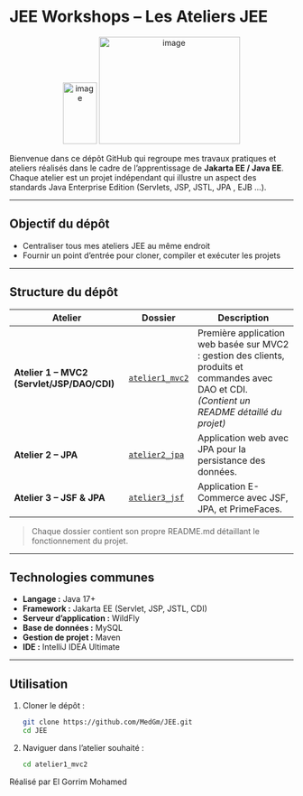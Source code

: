 # JEE Workshops – Les Ateliers JEE

<p align="center">
  <img width="60" height="109" alt="image" src="https://github.com/user-attachments/assets/95f415be-76cf-46e5-b6e2-2ebfa8ed9f5e" />
  <img width="250" height="190" alt="image" src="https://github.com/user-attachments/assets/b13e3e29-92c7-4db8-b362-d24ab0a8c57c" />
</p>

Bienvenue dans ce dépôt GitHub qui regroupe mes travaux pratiques et ateliers réalisés dans le cadre de l’apprentissage de **Jakarta EE / Java EE**.  
Chaque atelier est un projet indépendant qui illustre un aspect des standards Java Enterprise Edition (Servlets, JSP, JSTL, JPA , EJB ...).

---

## Objectif du dépôt

- Centraliser tous mes ateliers JEE au même endroit
- Fournir un point d’entrée pour cloner, compiler et exécuter les projets

---

## Structure du dépôt

| Atelier | Dossier | Description |
|---------|---------|-------------|
| **Atelier 1 – MVC2 (Servlet/JSP/DAO/CDI)** | [`atelier1_mvc2`](atelier1_mvc2/) | Première application web basée sur MVC2 : gestion des clients, produits et commandes avec DAO et CDI. *(Contient un README détaillé du projet)* |
| **Atelier 2 – JPA** | [`atelier2_jpa`](https://github.com/MedGm/JEE/tree/master/atelier2_jpa) | Application web avec JPA pour la persistance des données. |
| **Atelier 3 – JSF & JPA** | [`atelier3_jsf`](https://github.com/MedGm/JEE/tree/master/atelier3_jsf) | Application E-Commerce avec JSF, JPA, et PrimeFaces. |

> Chaque dossier contient son propre README.md détaillant le fonctionnement du projet.

---

## Technologies communes

- **Langage :** Java 17+  
- **Framework :** Jakarta EE (Servlet, JSP, JSTL, CDI)  
- **Serveur d’application :** WildFly  
- **Base de données :** MySQL  
- **Gestion de projet :** Maven  
- **IDE :** IntelliJ IDEA Ultimate  

---

## Utilisation

1. Cloner le dépôt :
   ```bash
   git clone https://github.com/MedGm/JEE.git
   cd JEE
   ```

2. Naviguer dans l’atelier souhaité :
   ```bash
   cd atelier1_mvc2
   ```

   
Réalisé par El Gorrim Mohamed
  

